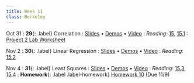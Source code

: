 ```yaml
---
title: Week 11
class: Berkeley
---
```


Oct 31
: **29**{: .label} Correlation
  : [Slides](https://docs.google.com/presentation/d/1xKIx74r8hyD66O4mtkqvK-AF5Dw3yZi_GsQxOs9dbSo/edit?usp=sharing) &#8226; [Demos](https://data8.datahub.berkeley.edu/hub/user-redirect/git-pull?repo=https%3A%2F%2Fgithub.com%2Fdata-8%2Fmaterials-fa22&urlpath=tree%2Fmaterials-fa22%2Flec%2Flec29.ipynb&branch=main) &#8226; [Video](https://youtu.be/pbUCD2wQuC8)
: *Reading:* [15](https://inferentialthinking.com/chapters/15/Prediction.html), [15.1](https://inferentialthinking.com/chapters/15/1/Correlation.html)
  : [Project 2 Lab Worksheet](https://drive.google.com/file/d/1B2zrdmdm2r03rl1pUkcu9GwRCngc5DOc/view?usp=sharing)

Nov 2
: **30**{: .label} Linear Regression
  : [Slides](https://docs.google.com/presentation/d/1CpXrADnKEbdO7MssNXHpzLhc_EeYLoTsI-D45oah-9c/edit?usp=sharing) &#8226; [Demos](https://data8.datahub.berkeley.edu/hub/user-redirect/git-pull?repo=https%3A%2F%2Fgithub.com%2Fdata-8%2Fmaterials-fa22&urlpath=tree%2Fmaterials-fa22%2Flec%2Flec30.ipynb&branch=main) &#8226; [Video](https://youtu.be/9eC1gbGbvZ8)
: *Reading:* [15.2](https://inferentialthinking.com/chapters/15/2/Regression_Line.html)

Nov 4
: **31**{: .label} Least Squares
  : [Slides](https://docs.google.com/presentation/d/1xM-6H5IIKMUlV7mFxSNcqb4Z6q93Fzb56cXnCEvt6nM/edit?usp=sharing) &#8226; [Demos](https://data8.datahub.berkeley.edu/hub/user-redirect/git-pull?repo=https%3A%2F%2Fgithub.com%2Fdata-8%2Fmaterials-fa22&urlpath=tree%2Fmaterials-fa22%2Flec%2Flec31.ipynb&branch=main) &#8226; [Video](https://youtu.be/Kz1-DmIdcrg)
: *Reading:* [15.3](https://inferentialthinking.com/chapters/15/3/Method_of_Least_Squares.html), [15.4](https://inferentialthinking.com/chapters/15/4/Least_Squares_Regression.html)
: **Homework**{: .label .label-homework} [Homework 10](https://data8.datahub.berkeley.edu/hub/user-redirect/git-pull?repo=https%3A%2F%2Fgithub.com%2Fdata-8%2Fmaterials-fa22&urlpath=tree%2Fmaterials-fa22%2Fmaterials%2Ffa22%2Fhw%2Fhw10%2Fhw10.ipynb&branch=main) (Due 11/9)
